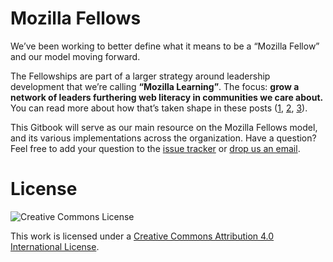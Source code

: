 # Mozilla Fellows

We’ve been working to better define what it means to be a “Mozilla Fellow” and our model moving forward.

The Fellowships are part of a larger strategy around leadership development that we’re calling **“Mozilla Learning”**. The focus: **grow a network of leaders furthering web literacy in communities we care about.** You can read more about how that’s taken shape in these posts ([1](https://commonspace.wordpress.com/2015/05/27/mozilla-academy-strategy-update/), [2](https://commonspace.wordpress.com/2015/07/22/building-a-big-tent-for-web-literacy/), [3](https://commonspace.wordpress.com/2015/07/15/web-literacy-and-leadership/)). 

This Gitbook will serve as our main resource on the Mozilla Fellows model, and its various implementations across the organization. Have a question? Feel free to add your question to the [issue tracker](https://github.com/mozillascience/mozilla-fellows/issues) or [drop us an email](kaitlin@mozillafoundation.org). 


# License
![Creative Commons License](https://i.creativecommons.org/l/by/4.0/88x31.png)

This work is licensed under a [Creative Commons Attribution 4.0 International License](http://creativecommons.org/licenses/by/4.0/).
